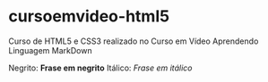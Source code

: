 # cursoemvideo-html5
 Curso de HTML5 e CSS3 realizado no Curso em Vídeo
 Aprendendo Linguagem MarkDown
 
 Negrito: **Frase em negrito**
 Itálico: *Frase em itálico*
